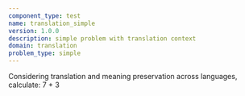 ```yaml
---
component_type: test
name: translation_simple
version: 1.0.0
description: simple problem with translation context
domain: translation
problem_type: simple
---
```


Considering translation and meaning preservation across languages, calculate: 7 + 3
